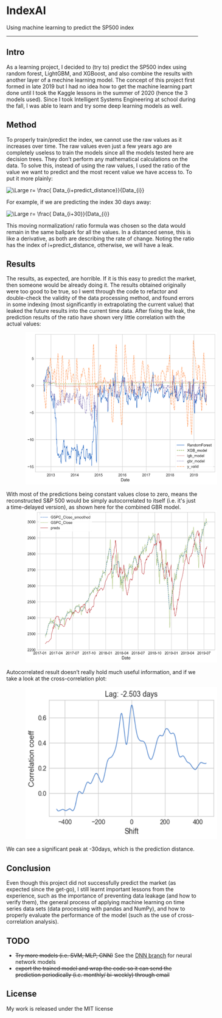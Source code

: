 # IndexAI
Using machine learning to predict the SP500 index

---
## Intro
As a learning project, I decided to (try to) predict the SP500 index using random forest, LightGBM, and XGBoost, and also combine the results with another layer of a mechine learning model. The concept of this project first formed in late 2019 but I had no idea how to get the machine learning part done until I took the Kaggle lessons in the summer of 2020 (hence the 3 models used). Since I took Intelligent Systems Engineering at school during the fall, I was able to learn and try some deep learning models as well.

## Method

To properly train/predict the index, we cannot use the raw values as it increases over time. The raw values even just a few years ago are completely useless to train the models since all the models tested here are decision trees. They don’t perform any mathematical calculations on the data. To solve this, instead of using the raw values, I used the ratio of the value we want to predict and the most recent value we have access to. To put it more plainly:

![\Large r= \frac{ Data_{i+predict\_distance}}{Data_{i}}](https://latex.codecogs.com/gif.latex?r=&space;\frac{&space;Data_{i&plus;predict\_distance}}{Data_{i}})

For example, if we are predicting the index 30 days away:

![\Large r= \frac{ Data_{i+30}}{Data_{i}}](https://latex.codecogs.com/gif.latex?r=&space;\frac{&space;Data_{i&plus;30}}{Data_{i}})

This moving normalization/ ratio formula was chosen so the data would remain in the same ballpark for all the values. In a distanced sense, this is like a derivative, as both are describing the rate of change. Noting the ratio has the index of i+predict_distance, otherwise, we will have a leak.



## Results
The results, as expected, are horrible. If it is this easy to predict the market, then someone would be already doing it. The results obtained originally were too good to be true, so I went through the code to refactor and double-check the validity of the data processing method, and found errors in some indexing (most significantly in extrapolating the current value) that leaked the future results into the current time data. After fixing the leak, the prediction results of the ratio have shown very little correlation with the actual values:

<a href="./assets/30days_prediction_ratio.png"><img src="./assets/30days_prediction_ratio.png" style="margin-left: 10%" height=400px></a>

With most of the predictions being constant values close to zero, means the reconstructed S&P 500 would be simply autocorrelated to itself (i.e. it's just a time-delayed version), as shown here for the combined GBR model.
<a href="./assets/30days_prediction_gbr.png"><img src="./assets/30days_prediction_gbr.png" style="margin-left: 10%" height=400px></a>

Autocorrelated result doesn’t really hold much useful information, and if we take a look at the cross-correlation plot:

<a href="./assets/30days_prediction_gbr_cc.png"><img src="./assets/30days_prediction_gbr_cc.png" style="margin-left: 10%" height=400px></a>

We can see a significant peak at -30days, which is the prediction distance.

## Conclusion
Even though this project did not successfully predict the market (as expected since the get-go), I still learnt important lessons from the experience, such as the importance of preventing data leakage (and how to verify them), the general process of applying machine learning on time series data sets (data processing with pandas and NumPy), and how to properly evaluate the performance of the model (such as the use of cross-correlation analysis).


## TODO

- ~~Try more models (i.e. SVM, MLP, CNN)~~ See the [DNN branch](../../tree/DNN) for neural network models
- ~~export the trained model and wrap the code so it can send the prediction periodically (i.e. monthly/ bi-weekly) through email~~

## License
My work is released under the MIT license
